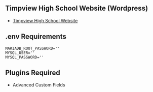 ## Timpview High School Website (Wordpress)
- [Timpview High School Website](https://timpview.provo.edu/)

## .env Requirements
```
MARIADB_ROOT_PASSWORD=''
MYSQL_USER=''
MYSQL_PASSWORD=''
```

## Plugins Required
- Advanced Custom Fields